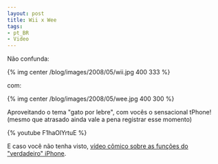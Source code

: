 ```yaml
---
layout: post
title: Wii x Wee
tags:
- pt_BR
- Video
---
```

Não confunda:

{% img center /blog/images/2008/05/wii.jpg 400 333 %}

com:

{% img center /blog/images/2008/05/wee.jpg 400 300 %}


Aproveitando o tema "gato por lebre", com vocês o sensacional tPhone! (mesmo que atrasado ainda vale a pena registrar esse momento)

{% youtube F1haOlYrtuE %}

E caso você não tenha visto, [vídeo cômico sobre as funções do "verdadeiro" iPhone](http://www.anselmolsm.org/blog/aproveitando-o-embalo).
